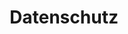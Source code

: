 ---
title: Datenschutz
banner:
    title: Datenschutz
    content: Ihre Privatsphäre ist uns wichtig
    bg_image: images/uploads/markus-spiske-vrbZVyX2k4I-unsplash.jpg
---